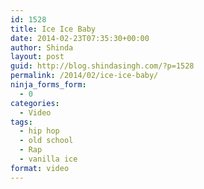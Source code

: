 ```yaml
---
id: 1528
title: Ice Ice Baby
date: 2014-02-23T07:35:30+00:00
author: Shinda
layout: post
guid: http://blog.shindasingh.com/?p=1528
permalink: /2014/02/ice-ice-baby/
ninja_forms_form:
  - 0
categories:
  - Video
tags:
  - hip hop
  - old school
  - Rap
  - vanilla ice
format: video
---
```

